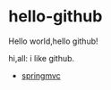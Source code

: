 # hello-github
Hello world,hello github!

hi,all:
i like github.

- [springmvc](/pages/springmvc.md)
